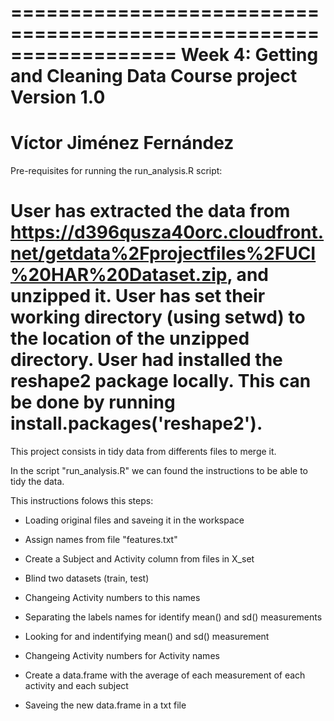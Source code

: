 ==================================================================
Week 4: Getting and Cleaning Data Course project
Version 1.0
==================================================================
Víctor Jiménez Fernández
==================================================================
Pre-requisites for running the run_analysis.R script:

User has extracted the data from https://d396qusza40orc.cloudfront.net/getdata%2Fprojectfiles%2FUCI%20HAR%20Dataset.zip, and unzipped it.
User has set their working directory (using setwd) to the location of the unzipped directory.
User had installed the reshape2 package locally. This can be done by running install.packages('reshape2').
=====================================================================
This project consists in tidy data from differents files to merge it. 

In the script "run_analysis.R" we can found the instructions to be able to tidy the data.

This instructions folows this steps:

  - Loading original files and saveing it in the workspace
  
  - Assign names from file "features.txt"
  
  - Create a Subject and Activity column from files in X_set
  
  - Blind two datasets (train, test)
  
  - Changeing Activity numbers to this names
  
  - Separating the labels names for identify mean() and sd() measurements
  
  - Looking for and indentifying mean() and sd() measurement
  
  - Changeing Activity numbers for Activity names
  
  - Create a data.frame with the average of each measurement of each activity and each subject
  
  - Saveing the new data.frame in a txt file
  
  
